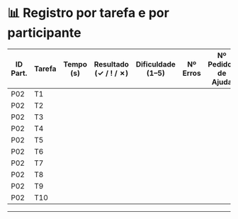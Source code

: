 # 📊 Registro por tarefa e por participante

| ID Part. | Tarefa | Tempo (s) | Resultado (✓ / ! / ✗) | Dificuldade (1–5) | Nº Erros | Nº Pedidos de Ajuda | Observações |
|----------|--------|-----------|------------------------|-------------------|----------|---------------------|-------------|
| P02      | T1     |           |                        |                   |          |                     |             |
| P02      | T2     |           |                        |                   |          |                     |             |
| P02      | T3     |           |                        |                   |          |                     |             |
| P02      | T4     |           |                        |                   |          |                     |             |
| P02      | T5     |           |                        |                   |          |                     |             |
| P02      | T6     |           |                        |                   |          |                     |             |
| P02      | T7     |           |                        |                   |          |                     |             |
| P02      | T8     |           |                        |                   |          |                     |             |
| P02      | T9     |           |                        |                   |          |                     |             |
| P02      | T10    |           |                        |                   |          |                     |             |

---

